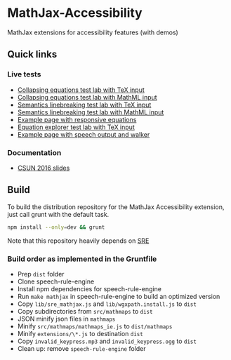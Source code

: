 # MathJax-Accessibility

MathJax extensions for accessibility features (with demos)

## Quick links

### Live tests

* [Collapsing equations test lab with TeX input](https://mathjax.github.io/MathJax-RespEq/Semantics-Lab/TeX.html)
* [Collapsing equations test lab with MathML input](https://mathjax.github.io/MathJax-RespEq/Semantics-Lab/MathML.html)
* [Semantics linebreaking test lab with TeX input](https://mathjax.github.io/MathJax-RespEq/Semantics-Lab/TeX-linebreaking.html)
* [Semantics linebreaking test lab with MathML input](https://mathjax.github.io/MathJax-RespEq/Semantics-Lab/MathML-linebreaking.html)
* [Example page with responsive equations](https://mathjax.github.io/MathJax-RespEq/examples/Struik.html)
* [Equation explorer test lab with TeX input](https://mathjax.github.io/MathJax-RespEq/Semantics-Lab/walker)
* [Example page with speech output and walker](https://mathjax.github.io/MathJax-RespEq/examples/Struik-speech.html)

### Documentation

* [CSUN 2016 slides](https://mathjax.github.io/MathJax-RespEq/slides/csun16-talk.pdf)


## Build

To build the distribution repository for the MathJax Accessibility extension, just call grunt with the default task.

```bash
npm install --only=dev && grunt
```

Note that this repository heavily depends on [SRE](https://github.com/zorkow/speech-rule-engine)


### Build order as implemented in the Gruntfile

* Prep `dist` folder
* Clone speech-rule-engine
* Install npm dependencies for speech-rule-engine
* Run `make mathjax` in speech-rule-engine to build an optimized version
* Copy `lib/sre_mathjax.js` and `lib/wgxpath.install.js` to `dist`
* Copy subdirectories from `src/mathmaps` to `dist`
* JSON minify json files in `mathmaps`
* Minify `src/mathmaps/mathmaps_ie.js` to `dist/mathmaps`
* Minify `extensions/\*.js` to destination `dist`
* Copy `invalid_keypress.mp3` and `invalid_keypress.ogg` to `dist`
* Clean up: remove `speech-rule-engine` folder
